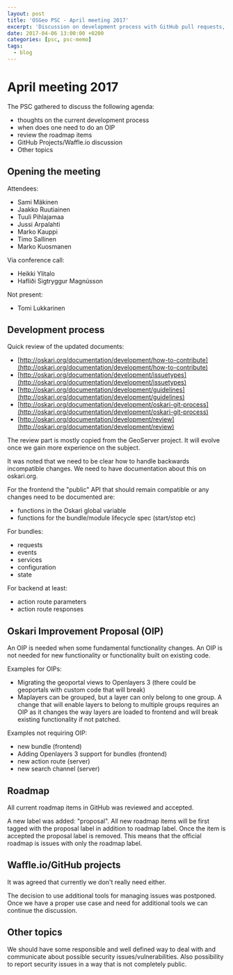 ```yaml
---
layout: post
title: 'OSGeo PSC - April meeting 2017'
excerpt: 'Discussion on development process with GitHub pull requests, when is an OIP required and reviewing the current roadmap items.'
date: 2017-04-06 13:00:00 +0200
categories: [psc, psc-memo]
tags:
  - blog
---
```


# April meeting 2017

The PSC gathered to discuss the following agenda:

- thoughts on the current development process
- when does one need to do an OIP
- review the roadmap items
- GitHub Projects/Waffle.io discussion
- Other topics

## Opening the meeting

Attendees:

- Sami Mäkinen
- Jaakko Ruutiainen
- Tuuli Pihlajamaa
- Jussi Arpalahti
- Marko Kauppi
- Timo Sallinen
- Marko Kuosmanen

Via conference call:

- Heikki Ylitalo
- Hafliði Sigtryggur Magnússon

Not present:

- Tomi Lukkarinen

## Development process

Quick review of the updated documents:

- [http://oskari.org/documentation/development/how-to-contribute](http://oskari.org/documentation/development/how-to-contribute)
- [http://oskari.org/documentation/development/issuetypes](http://oskari.org/documentation/development/issuetypes)
- [http://oskari.org/documentation/development/guidelines](http://oskari.org/documentation/development/guidelines)
- [http://oskari.org/documentation/development/oskari-git-process](http://oskari.org/documentation/development/oskari-git-process)
- [http://oskari.org/documentation/development/review](http://oskari.org/documentation/development/review)

The review part is mostly copied from the GeoServer project. It will
evolve once we gain more experience on the subject.

It was noted that we need to be clear how to handle backwards incompatible changes.
We need to have documentation about this on oskari.org.

For the frontend the "public" API that should remain compatible or any changes need to
be documented are:

- functions in the Oskari global variable
- functions for the bundle/module lifecycle spec (start/stop etc)

For bundles:

- requests
- events
- services
- configuration
- state

For backend at least:

- action route parameters
- action route responses

## Oskari Improvement Proposal (OIP)

An OIP is needed when some fundamental functionality changes.
An OIP is not needed for new functionality or functionality built on existing code.

Examples for OIPs:

- Migrating the geoportal views to Openlayers 3 (there could be geoportals with custom code that will break)
- Maplayers can be grouped, but a layer can only belong to one group. A change that will enable layers to belong to multiple groups requires an OIP as it changes the way layers are loaded to frontend and will break existing functionality if not patched.

Examples not requiring OIP:

- new bundle (frontend)
- Adding Openlayers 3 support for bundles (frontend)
- new action route (server)
- new search channel (server)

## Roadmap

All current roadmap items in GitHub was reviewed and accepted.

A new label was added: "proposal".
All new roadmap items will be first tagged with the proposal label in addition
to roadmap label. Once the item is accepted the proposal label is removed.
This means that the official roadmap is issues with only the roadmap label.

## Waffle.io/GitHub projects

It was agreed that currently we don't really need either.

The decision to use additional tools for managing issues was postponed.
Once we have a proper use case and need for additional tools we can continue the discussion.

## Other topics

We should have some responsible and well defined way to deal with and communicate about possible security issues/vulnerabilities. Also possibility to report security issues in a way that is not completely public.
